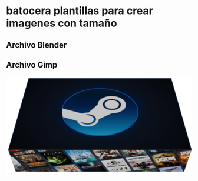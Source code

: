 # batocera plantillas para crear imagenes con tamaño

## Archivo Blender

## Archivo Gimp

![SteamBatoceraTHUMB](SteamBatoceraTHUMB.png)


